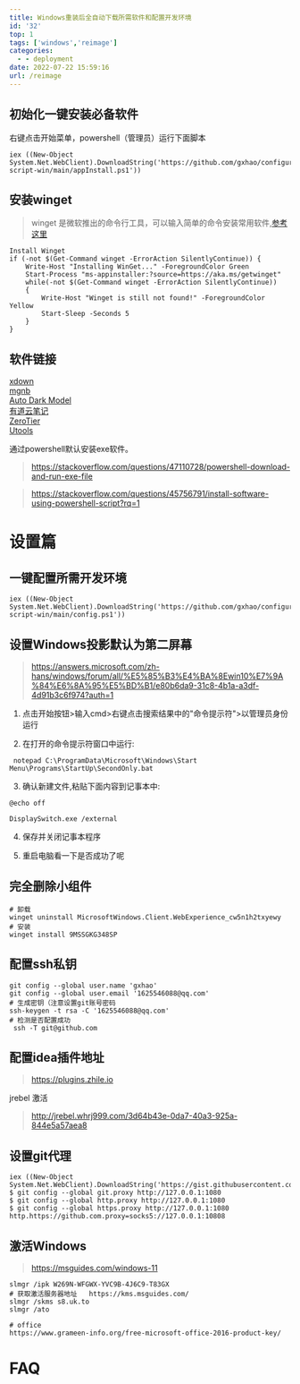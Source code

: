 ```yaml
---
title: Windows重装后全自动下载所需软件和配置开发环境
id: '32'
top: 1
tags: ['windows','reimage']
categories:
  - - deployment
date: 2022-07-22 15:59:16
url: /reimage
---
```



## 初始化一键安装必备软件
右键点击开始菜单，powershell（管理员）运行下面脚本
```
iex ((New-Object System.Net.WebClient).DownloadString('https://github.com/gxhao/configuration-script-win/main/appInstall.ps1'))
```
## 安装winget
>  winget 是微软推出的命令行工具，可以输入简单的命令安装常用软件,[参考这里](https://www.cnblogs.com/gxhao/p/15871239.html)
``` shell
Install Winget
if (-not $(Get-Command winget -ErrorAction SilentlyContinue)) {
    Write-Host "Installing WinGet..." -ForegroundColor Green
    Start-Process "ms-appinstaller:?source=https://aka.ms/getwinget"
    while(-not $(Get-Command winget -ErrorAction SilentlyContinue))
    {
        Write-Host "Winget is still not found!" -ForegroundColor Yellow
        Start-Sleep -Seconds 5
    }
}
``` 

## 软件链接
[xdown](https://dl.xdown.org/windows/i386/xdown-2.0.4.5.zip)  
[mgnb](https://www.mgnb.jp/download/MGNB.exe)  
[Auto Dark Model](https://github.com/AutoDarkMode/Windows-Auto-Night-Mode/releases/download/10.1.0.10/AutoDarkModeX_10.1.0.10.exe)  
[有道云笔记](https://download.ydstatic.com/notewebsite/downloads/YNote.exe)  
[ZeroTier](https://download.zerotier.com/dist/ZeroTierOne.msi)  
[Utools](https://res.u-tools.cn/version2/uTools-2.4.3.exe)

通过powershell默认安装exe软件。
> https://stackoverflow.com/questions/47110728/powershell-download-and-run-exe-file

> https://stackoverflow.com/questions/45756791/install-software-using-powershell-script?rq=1

# 设置篇

## 一键配置所需开发环境

```
iex ((New-Object System.Net.WebClient).DownloadString('https://github.com/gxhao/configuration-script-win/main/config.ps1'))
```
## 设置Windows投影默认为第二屏幕
> https://answers.microsoft.com/zh-hans/windows/forum/all/%E5%85%B3%E4%BA%8Ewin10%E7%9A%84%E6%8A%95%E5%BD%B1/e80b6da9-31c8-4b1a-a3df-4d91b3c6f974?auth=1

1. 点击开始按钮>输入cmd>右键点击搜索结果中的"命令提示符">以管理员身份运行

2. 在打开的命令提示符窗口中运行:
``` shell
 notepad C:\ProgramData\Microsoft\Windows\Start Menu\Programs\StartUp\SecondOnly.bat
``` 
3. 确认新建文件,粘贴下面内容到记事本中:
``` shell
@echo off

DisplaySwitch.exe /external
``` 
4. 保存并关闭记事本程序

5. 重启电脑看一下是否成功了呢
## 完全删除小组件
``` shell
# 卸载
winget uninstall MicrosoftWindows.Client.WebExperience_cw5n1h2txyewy
# 安装
winget install 9MSSGKG348SP
``` 
## 配置ssh私钥
```
git config --global user.name 'gxhao'  
git config --global user.email '1625546088@qq.com'
# 生成密钥（注意设置git账号密码
ssh-keygen -t rsa -C '1625546088@qq.com'
# 检测是否配置成功
 ssh -T git@github.com
``` 
## 配置idea插件地址
> https://plugins.zhile.io

jrebel 激活
> http://jrebel.whrj999.com/3d64b43e-0da7-40a3-925a-844e5a57aea8

## 设置git代理
``` 
iex ((New-Object System.Net.WebClient).DownloadString('https://gist.githubusercontent.com/162554/b14669da81dd9574cc7ae34955be7fbe/raw/86a5b82f47a8f5e9c822a749782dc08e6d59b230/SetProxy.psm1'))
$ git config --global git.proxy http://127.0.0.1:1080
$ git config --global http.proxy http://127.0.0.1:1080
$ git config --global https.proxy http://127.0.0.1:1080
http.https://github.com.proxy=socks5://127.0.0.1:10808
``` 
## 激活Windows
> https://msguides.com/windows-11
```
slmgr /ipk W269N-WFGWX-YVC9B-4J6C9-T83GX
# 获取激活服务器地址   https://kms.msguides.com/
slmgr /skms s8.uk.to
slmgr /ato

# office 
https://www.grameen-info.org/free-microsoft-office-2016-product-key/
``` 

# FAQ

